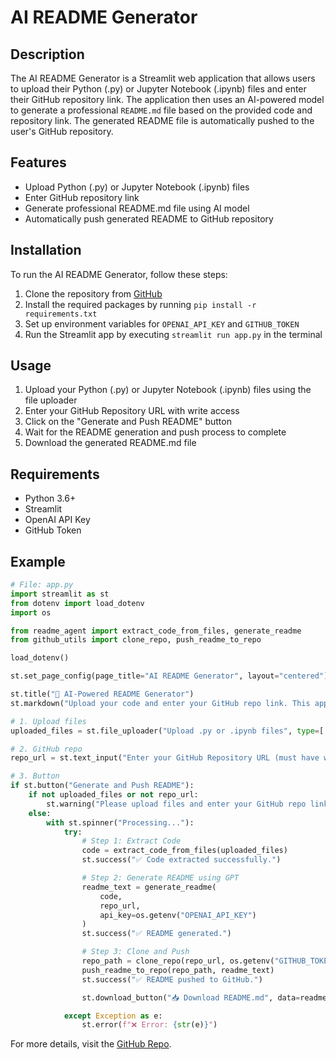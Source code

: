 # AI README Generator

## Description
The AI README Generator is a Streamlit web application that allows users to upload their Python (.py) or Jupyter Notebook (.ipynb) files and enter their GitHub repository link. The application then uses an AI-powered model to generate a professional `README.md` file based on the provided code and repository link. The generated README file is automatically pushed to the user's GitHub repository.

## Features
- Upload Python (.py) or Jupyter Notebook (.ipynb) files
- Enter GitHub repository link
- Generate professional README.md file using AI model
- Automatically push generated README to GitHub repository

## Installation
To run the AI README Generator, follow these steps:
1. Clone the repository from [GitHub](https://github.com/SaadAshraf12/Ai_Git_Readme_Agent)
2. Install the required packages by running `pip install -r requirements.txt`
3. Set up environment variables for `OPENAI_API_KEY` and `GITHUB_TOKEN`
4. Run the Streamlit app by executing `streamlit run app.py` in the terminal

## Usage
1. Upload your Python (.py) or Jupyter Notebook (.ipynb) files using the file uploader
2. Enter your GitHub Repository URL with write access
3. Click on the "Generate and Push README" button
4. Wait for the README generation and push process to complete
5. Download the generated README.md file

## Requirements
- Python 3.6+
- Streamlit
- OpenAI API Key
- GitHub Token

## Example
```python
# File: app.py
import streamlit as st
from dotenv import load_dotenv
import os

from readme_agent import extract_code_from_files, generate_readme
from github_utils import clone_repo, push_readme_to_repo

load_dotenv()

st.set_page_config(page_title="AI README Generator", layout="centered")

st.title("📘 AI-Powered README Generator")
st.markdown("Upload your code and enter your GitHub repo link. This app will generate a professional `README.md` and push it to your repo.")

# 1. Upload files
uploaded_files = st.file_uploader("Upload .py or .ipynb files", type=['py', 'ipynb'], accept_multiple_files=True)

# 2. GitHub repo
repo_url = st.text_input("Enter your GitHub Repository URL (must have write access)")

# 3. Button
if st.button("Generate and Push README"):
    if not uploaded_files or not repo_url:
        st.warning("Please upload files and enter your GitHub repo link.")
    else:
        with st.spinner("Processing..."):
            try:
                # Step 1: Extract Code
                code = extract_code_from_files(uploaded_files)
                st.success("✅ Code extracted successfully.")

                # Step 2: Generate README using GPT
                readme_text = generate_readme(
                    code,
                    repo_url,
                    api_key=os.getenv("OPENAI_API_KEY")
                )
                st.success("✅ README generated.")

                # Step 3: Clone and Push
                repo_path = clone_repo(repo_url, os.getenv("GITHUB_TOKEN"))
                push_readme_to_repo(repo_path, readme_text)
                st.success("✅ README pushed to GitHub.")

                st.download_button("📥 Download README.md", data=readme_text, file_name="README.md")

            except Exception as e:
                st.error(f"❌ Error: {str(e)}")
```

For more details, visit the [GitHub Repo](https://github.com/SaadAshraf12/Ai_Git_Readme_Agent).